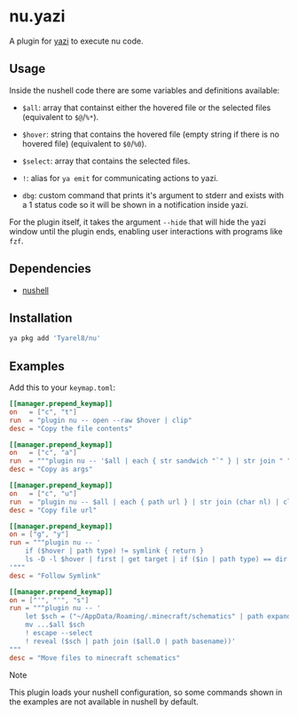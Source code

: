 # nu.yazi

A plugin for [yazi](https://github.com/sxyazi/yazi) to execute nu code.

## Usage

Inside the nushell code there are some variables and definitions available:
- `$all`: array that containst either the hovered file or the selected files (equivalent to `$@`/`%*`).
- `$hover`: string that contains the hovered file (empty string if there is no hovered file) (equivalent to `$0`/`%0`).
- `$select`: array that contains the selected files.

- `!`: alias for `ya emit` for communicating actions to yazi.
- `dbg`: custom command that prints it's argument to stderr and exists with a 1 status code so it will be shown in a notification inside yazi.

For the plugin itself, it takes the argument `--hide` that will hide the yazi window until the plugin ends, enabling user interactions with programs like `fzf`.

## Dependencies
- [nushell](https://github.com/nushell/nushell)

## Installation

```sh
ya pkg add 'Tyarel8/nu'
```

## Examples

Add this to your `keymap.toml`:

```toml
[[manager.prepend_keymap]]
on   = ["c", "t"]
run  = "plugin nu -- open --raw $hover | clip"
desc = "Copy the file contents"

[[manager.prepend_keymap]]
on   = ["c", "a"]
run  = """plugin nu -- '$all | each { str sandwich "`" } | str join " " | clip'"""
desc = "Copy as args"

[[manager.prepend_keymap]]
on   = ["c", "u"]
run  = "plugin nu -- $all | each { path url } | str join (char nl) | clip"
desc = "Copy file url"

[[manager.prepend_keymap]]
on = ["g", "y"]
run = """plugin nu -- '
    if ($hover | path type) != symlink { return }
    ls -D -l $hover | first | get target | if ($in | path type) == dir { ! cd $in } else { ! reveal $in }
'"""
desc = "Follow Symlink"

[[manager.prepend_keymap]]
on = ["'", "'", "s"]
run = """plugin nu -- '
    let $sch = ("~/AppData/Roaming/.minecraft/schematics" | path expand)
    mv ...$all $sch
    ! escape --select
    ! reveal ($sch | path join ($all.0 | path basename))'
"""
desc = "Move files to minecraft schematics"
```

> [!NOTE]  
> This plugin loads your nushell configuration, so some commands shown in the examples are not available in nushell by default.
